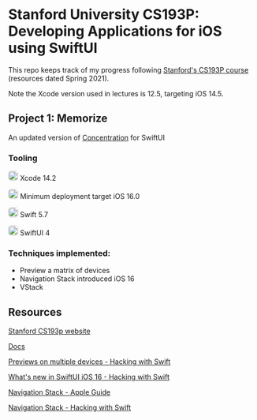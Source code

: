 # Stanford University CS193P: Developing Applications for iOS using SwiftUI

This repo keeps track of my progress following [Stanford's CS193P course](https://cs193p.sites.stanford.edu/) (resources dated Spring 2021).

Note the Xcode version used in lectures is 12.5, targeting iOS 14.5.  

## Project 1: Memorize

An updated version of [Concentration](https://github.com/emwalks/Concentration) for  SwiftUI

### Tooling

<img src="https://developer.apple.com/assets/elements/icons/xcode-cloud/xcode-cloud-128x128_2x.png" width="20" style="border-radius: 25%"> Xcode 14.2

<img src="https://developer.apple.com/assets/elements/icons/ios-16-num/ios-16-num-96x96_2x.png" width="20" style="border-radius: 25%"> Minimum deployment target iOS 16.0

<img src="https://developer.apple.com/swift/images/swift-og.png" width="20" style="border-radius: 25%"> Swift 5.7

<img src="https://developer.apple.com/assets/elements/icons/swiftui/swiftui-96x96_2x.png" width="20" style="border-radius: 25%"> SwiftUI 4


### Techniques implemented:


- Preview a matrix of devices
- Navigation Stack introduced iOS 16
- VStack
 

## Resources

[Stanford CS193p website](https://cs193p.sites.stanford.edu/)

[Docs](https://github.com/emwalks/Memorize/tree/main/Docs)

[Previews on multiple devices - Hacking with Swift](https://www.hackingwithswift.com/quick-start/swiftui/how-to-preview-your-layout-in-different-devices)

[What's new in SwiftUI iOS 16  - Hacking with Swift ](https://www.hackingwithswift.com/articles/250/whats-new-in-swiftui-for-ios-16 )

[Navigation Stack - Apple Guide](https://developer.apple.com/tutorials/app-dev-training/creating-a-navigation-hierarchy)

[Navigation Stack - Hacking with Swift](https://www.hackingwithswift.com/quick-start/swiftui/how-to-use-programmatic-navigation-in-swiftui)
